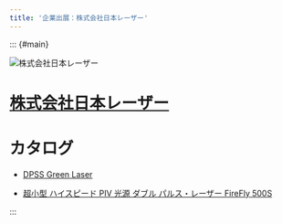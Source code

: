 ```yaml
---
title: '企業出展：株式会社日本レーザー'
---
```


::: {#main}

![株式会社日本レーザー](images/sponsors/laser.png)

# [株式会社日本レーザー](http://piv.japanlaser.co.jp)

# カタログ

- <i class="fas fa-book-open"></i> [DPSS Green Laser](files/sponsors/laser/DPGL_2W.pdf)

- <i class="fas fa-book-open"></i> [超小型 ハイスピード PIV 光源 ダブル パルス・レーザー FireFly 500S](files/sponsors/laser/FireFly500S_100k.pdf)

:::
